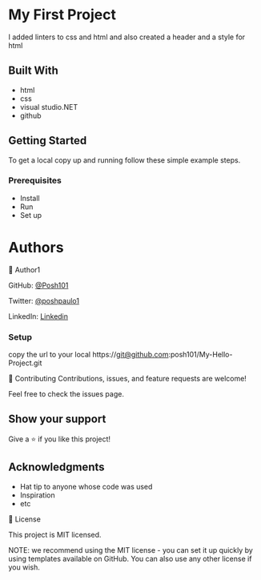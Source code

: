 # My First Project
I added linters to css and html and also created a header and a style for html
## Built With

- html 
- css
- visual studio.NET
- github

## Getting Started

To get a local copy up and running follow these simple example steps.
### Prerequisites
- Install
- Run
- Set up

# Authors
👤 Author1

GitHub: [@Posh101](git@github.com:posh101/My-Hello-Project.git)

Twitter: [@poshpaulo1](https://twitter.com/Poshpaulo1)

LinkedIn: [Linkedin](https://www.linkedin.com/in/paul-orife-878856239/)

### Setup
copy the url to your local https://git@github.com:posh101/My-Hello-Project.git

 🤝 Contributing
Contributions, issues, and feature requests are welcome!

Feel free to check the issues page.

## Show your support
Give a ⭐️ if you like this project!

## Acknowledgments
- Hat tip to anyone whose code was used
- Inspiration
- etc

📝 License

This project is MIT licensed.

NOTE: we recommend using the MIT license - you can set it up quickly by using templates available on GitHub. You can also use any other license if you wish.
